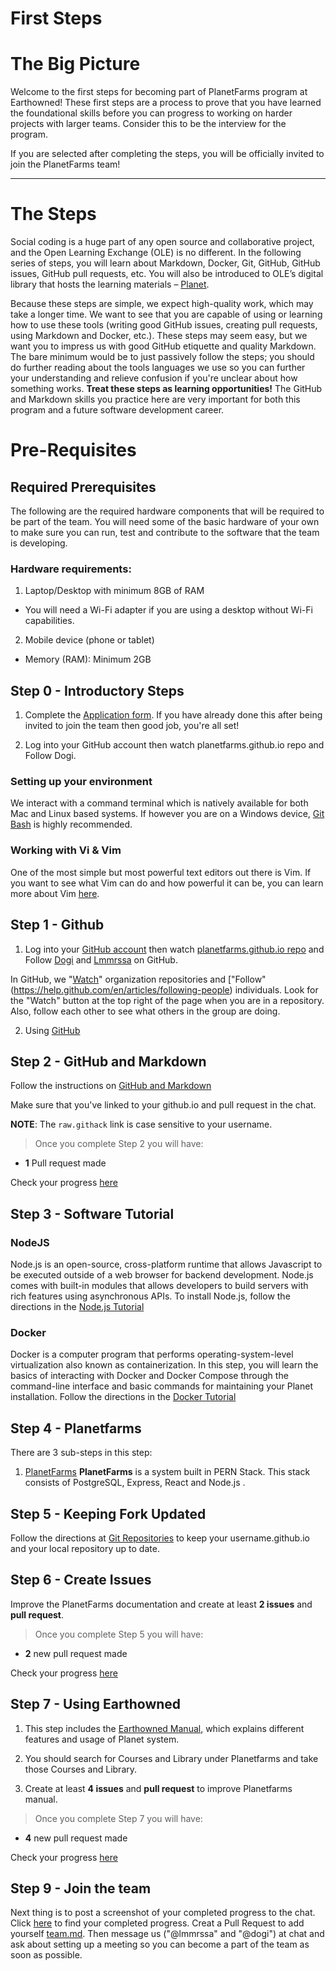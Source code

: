 # First Steps

# The Big Picture

Welcome to the first steps for becoming part of PlanetFarms program at Earthowned! These first steps are a process to prove that you have learned the foundational skills before you can progress to working on harder projects with larger teams. Consider this to be the interview for the program.

If you are selected after completing the steps, you will be officially invited to join the PlanetFarms team! 

---

# The Steps
Social coding is a huge part of any open source and collaborative project, and the Open Learning Exchange (OLE) is no different. In the following series of steps, you will learn about Markdown, Docker, Git, GitHub, GitHub issues, GitHub pull requests, etc. You will also be introduced to OLE’s digital library that hosts the learning materials – [Planet](https://github.com/open-learning-exchange/planet).

Because these steps are simple, we expect high-quality work, which may take a longer time. We want to see that you are capable of using or learning how to use these tools (writing good GitHub issues, creating pull requests, using Markdown and Docker, etc.). These steps may seem easy, but we want you to impress us with good GitHub etiquette and quality Markdown. The bare minimum would be to just passively follow the steps; you should do further reading about the tools languages we use so you can further your understanding and relieve confusion if you're unclear about how something works. **Treat these steps as learning opportunities!** The GitHub and Markdown skills you practice here are very important for both this program and a future software development career.


# Pre-Requisites

## Required Prerequisites
The following are the required hardware components that will be required to be part of the team. You will need some of the basic hardware of your own to make sure you can run, test and contribute to the software that the team is developing. 

### Hardware requirements:

1. Laptop/Desktop with minimum 8GB of RAM
 - You will need a Wi-Fi adapter if you are using a desktop without Wi-Fi capabilities.

2. Mobile device (phone or tablet)
 - Memory (RAM): Minimum 2GB

## Step 0 - Introductory Steps

1. Complete the [Application form](https://docs.google.com/forms/d/1qaN-jTahFZxKpeImS8cDrHyO3hrBsN2xSI5risIxUJo). If you have already done this after being invited to join the team then good job, you're all set!

2. Log into your GitHub account then watch planetfarms.github.io repo and Follow Dogi.

### Setting up your environment

We interact with a command terminal which is natively available for both Mac and Linux based systems. If however you are on a Windows device, [Git Bash](https://git-scm.com/download/win) is highly recommended.

### Working with Vi & Vim

One of the most simple but most powerful text editors out there is Vim. If you want to see what Vim can do and how powerful it can be, you can learn more about Vim [here](https://danielmiessler.com/study/vim/#textobjects).


## Step 1 - Github

1. Log into your [GitHub account](https://github.com/) then watch [planetfarms.github.io repo](https://github.com/earthowned/planetfarms.github.io) and Follow [Dogi](https://github.com/dogi) and [Lmmrssa](https://github.com/lmmrssa) on GitHub.

  In GitHub, we "[Watch](https://help.github.com/en/articles/watching-and-unwatching-repositories)" organization repositories and ["Follow" (https://help.github.com/en/articles/following-people) individuals. Look for the "Watch" button at the top right of the page when you are in a repository.  Also, follow each other to see what others in the group are doing.

2. Using [GitHub](github.md)

## Step 2 - GitHub and Markdown

Follow the instructions on [GitHub and Markdown](githubandmarkdown.md)

Make sure that you've linked to your github.io and pull request in the chat.

**NOTE**: The `raw.githack` link is case sensitive to your username. 

> Once you complete Step 2 you will have:

* **1** Pull request made

Check your progress [here](trackprogress.md)

## Step 3 - Software Tutorial

### NodeJS

Node.js is an open-source, cross-platform runtime that allows Javascript to be executed outside of a web browser for backend development. Node.js comes with built-in modules that allows developers to build servers with rich features using asynchronous APIs.
To install Node.js, follow the directions in the [Node.js Tutorial](nodetutorial.md)

### Docker

Docker is a computer program that performs operating-system-level virtualization also known as containerization. In this step, you will learn the basics of interacting with Docker and Docker Compose through the command-line interface and basic commands for maintaining your Planet installation.
Follow the directions in the [Docker Tutorial](dockertutorial.md)

## Step 4 - Planetfarms

There are 3 sub-steps in this step:

1. [PlanetFarms](#!./pages/micromaster/planetfarms.md)
  **PlanetFarms** is a system built in PERN Stack. This stack consists of PostgreSQL, Express, React and Node.js .


## Step 5 - Keeping Fork Updated

Follow the directions at [Git Repositories](gitrepositories.md) to keep your username.github.io and your local repository up to date.

## Step 6 - Create Issues

Improve the PlanetFarms documentation and create at least **2 issues** and **pull request**.

> Once you complete Step 5 you will have:

* **2** new pull request made

Check your progress [here](trackprogress.md)

## Step 7 - Using Earthowned

1. This step includes the [Earthowned Manual](../manual/earthowned.md), which explains different features and usage of Planet system.

2. You should search for Courses and Library under Planetfarms  and take those Courses and Library.

3. Create at least **4 issues** and **pull request** to improve Planetfarms manual.

> Once you complete Step 7 you will have:

* **4** new pull request made

Check your progress [here](trackprogress.md)

## Step 9 - Join the team

Next thing is to post a screenshot of your completed progress to the  chat. Click [here](trackprogress.md) to find your completed progress.
Creat a Pull Request to add yourself [team.md](team.md). Then message us ("@lmmrssa" and "@dogi") at chat and ask about setting up a meeting so you can become a part of the team as soon as possible.
